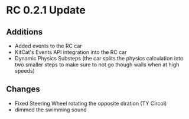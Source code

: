 # RC 0.2.1 Update

## Additions
* Added events to the RC car
* KitCat's Events API integration into the RC car
* Dynamic Physics Substeps (the car splits the physics calculation into two smaller steps to make sure to not go though walls when at high speeds)

## Changes
* Fixed Steering Wheel rotating the opposite diration (TY Circol)
* dimmed the swimming sound